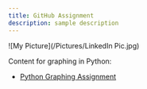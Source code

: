 ```yaml
---
title: GitHub Assignment
description: sample description
---
```

![My Picture](/Pictures/LinkedIn Pic.jpg)

Content for graphing in Python:
- [Python Graphing Assignment](/timeseries/index.md)
